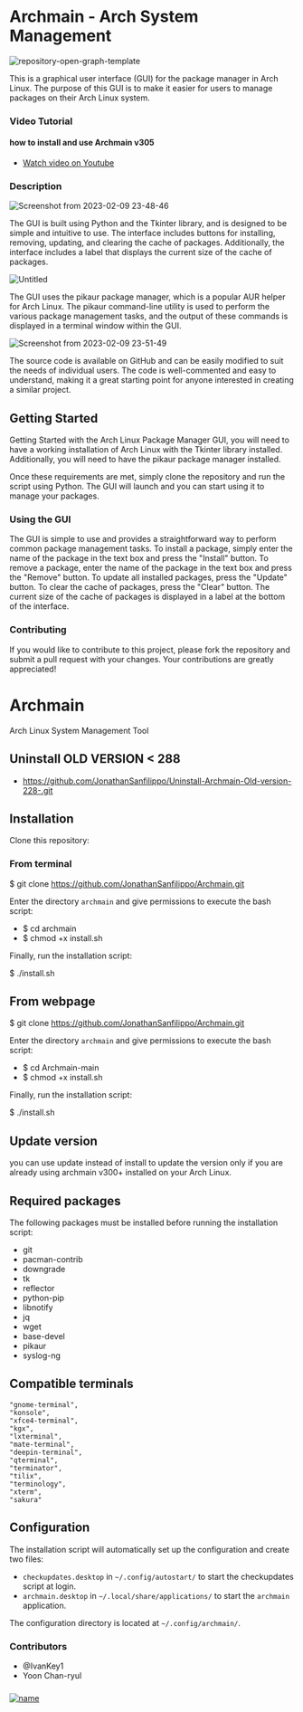 # Archmain - Arch System Management 


![repository-open-graph-template](https://user-images.githubusercontent.com/103053714/216729571-1a7b7328-47bc-4aa1-a918-410354bd8b45.png)

This is a graphical user interface (GUI) for the package manager in Arch Linux. The purpose of this GUI is to make it easier for users to manage packages on their Arch Linux system.

### Video Tutorial
#### how to install and use Archmain v305

 - [Watch video on Youtube](https://youtu.be/4OONixHxFhc)






### Description

![Screenshot from 2023-02-09 23-48-46](https://user-images.githubusercontent.com/103053714/217964832-39bfc859-8969-4610-a55c-61dc1a20362b.png)




The GUI is built using Python and the Tkinter library, and is designed to be simple and intuitive to use. The interface includes buttons for installing, removing, updating, and clearing the cache of packages. Additionally, the interface includes a label that displays the current size of the cache of packages.


![Untitled](https://user-images.githubusercontent.com/103053714/217965253-5346b7fa-fa73-48e5-b4a5-0caf748eda8d.png)


The GUI uses the pikaur package manager, which is a popular AUR helper for Arch Linux. The pikaur command-line utility is used to perform the various package management tasks, and the output of these commands is displayed in a terminal window within the GUI.

![Screenshot from 2023-02-09 23-51-49](https://user-images.githubusercontent.com/103053714/217965347-7925c630-8861-4cd6-abf9-8b4f94f27202.png)

The source code is available on GitHub and can be easily modified to suit the needs of individual users. The code is well-commented and easy to understand, making it a great starting point for anyone interested in creating a similar project.

## Getting Started
Getting Started with the Arch Linux Package Manager GUI, you will need to have a working installation of Arch Linux with the Tkinter library installed. Additionally, you will need to have the pikaur package manager installed.

Once these requirements are met, simply clone the repository and run the script using Python. The GUI will launch and you can start using it to manage your packages.

### Using the GUI 
The GUI is simple to use and provides a straightforward way to perform common package management tasks. To install a package, simply enter the name of the package in the text box and press the "Install" button. To remove a package, enter the name of the package in the text box and press the "Remove" button. To update all installed packages, press the "Update" button. To clear the cache of packages, press the "Clear" button. The current size of the cache of packages is displayed in a label at the bottom of the interface.


### Contributing
If you would like to contribute to this project, please fork the repository and submit a pull request with your changes. Your contributions are greatly appreciated! 



# Archmain
Arch Linux System Management Tool

## Uninstall OLD VERSION < 288
- https://github.com/JonathanSanfilippo/Uninstall-Archmain-Old-version-228-.git

## Installation
Clone this repository:

### From terminal

$ git clone https://github.com/JonathanSanfilippo/Archmain.git

Enter the directory `archmain` and give permissions to execute the bash script:

- $ cd archmain
- $ chmod +x install.sh

Finally, run the installation script:

$ ./install.sh

## From webpage

$ git clone https://github.com/JonathanSanfilippo/Archmain.git

Enter the directory `archmain` and give permissions to execute the bash script:

- $ cd Archmain-main
- $ chmod +x install.sh

Finally, run the installation script:

$ ./install.sh


## Update version

you can use update instead of install to update the version only if you are already using archmain v300+ installed on your Arch Linux.


## Required packages
The following packages must be installed before running the installation script:
- git
- pacman-contrib
- downgrade
- tk
- reflector
- python-pip
- libnotify
- jq
- wget
- base-devel
- pikaur
- syslog-ng



## Compatible terminals
    "gnome-terminal",
    "konsole",
    "xfce4-terminal",
    "kgx",
    "lxterminal",
    "mate-terminal",
    "deepin-terminal",
    "qterminal",
    "terminator",
    "tilix",
    "terminology",
    "xterm",
    "sakura"


## Configuration
The installation script will automatically set up the configuration and create two files:
- `checkupdates.desktop` in `~/.config/autostart/` to start the checkupdates script at login.
- `archmain.desktop` in `~/.local/share/applications/` to start the `archmain` application.

The configuration directory is located at `~/.config/archmain/`.

### Contributors
- @IvanKey1
- Yoon Chan-ryul

###

[![name](https://ckdcf.org/wp-content/uploads/button-donate-paypal-1-300x137.png)](https://www.paypal.com/donate/?hosted_button_id=3C4YAF9NXMEWL)









